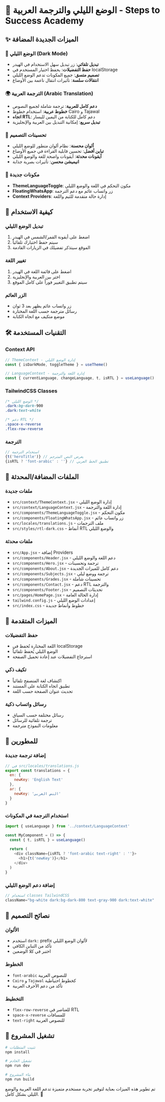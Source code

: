 # 🌙 الوضع الليلي والترجمة العربية - Steps to Success Academy

## ✨ الميزات الجديدة المضافة

### 🌙 الوضع الليلي (Dark Mode)
- **تبديل تلقائي**: زر تبديل سهل الاستخدام في الهيدر
- **حفظ التفضيلات**: يحفظ اختيار المستخدم في localStorage
- **تصميم متسق**: جميع المكونات تدعم الوضع الليلي
- **انتقالات سلسة**: تأثيرات انتقال ناعمة بين الأوضاع

### 🌍 الترجمة العربية (Arabic Translation)
- **دعم كامل للعربية**: ترجمة شاملة لجميع النصوص
- **خطوط عربية**: استخدام خطوط Cairo و Tajawal
- **اتجاه RTL**: دعم كامل للكتابة من اليمين لليسار
- **تبديل سريع**: إمكانية التبديل بين العربية والإنجليزية

### 🎨 تحسينات التصميم
- **ألوان محسنة**: نظام ألوان متطور للوضع الليلي
- **تباين أفضل**: تحسين قابلية القراءة في جميع الأوضاع
- **أيقونات محدثة**: أيقونات واضحة للغة والوضع الليلي
- **انيميشن محسن**: تأثيرات بصرية جذابة

### 📱 مكونات جديدة
- **ThemeLanguageToggle**: مكون التحكم في اللغة والوضع الليلي
- **FloatingWhatsApp**: زر واتساب عائم مع دعم الترجمة
- **Context Providers**: إدارة حالة متقدمة للثيم واللغة

## 🚀 كيفية الاستخدام

### تبديل الوضع الليلي
1. اضغط على أيقونة القمر/الشمس في الهيدر
2. سيتم حفظ اختيارك تلقائياً
3. الموقع سيتذكر تفضيلك في الزيارات القادمة

### تغيير اللغة
1. اضغط على قائمة اللغة في الهيدر
2. اختر بين العربية والإنجليزية
3. سيتم تطبيق التغيير فوراً على كامل الموقع

### الزر العائم
- زر واتساب عائم يظهر بعد 3 ثوان
- رسائل مترجمة حسب اللغة المختارة
- موضع متكيف مع اتجاه الكتابة

## 🛠️ التقنيات المستخدمة

### Context API
```javascript
// ThemeContext - إدارة الوضع الليلي
const { isDarkMode, toggleTheme } = useTheme()

// LanguageContext - إدارة اللغة والترجمة
const { currentLanguage, changeLanguage, t, isRTL } = useLanguage()
```

### TailwindCSS Classes
```css
/* الوضع الليلي */
.dark:bg-dark-900
.dark:text-white

/* دعم RTL */
.space-x-reverse
.flex-row-reverse
```

### الترجمة
```javascript
// استخدام الترجمة
{t('heroTitle')} // يعرض النص المترجم
{isRTL ? 'font-arabic' : ''} // تطبيق الخط العربي
```

## 📁 الملفات المضافة/المحدثة

### ملفات جديدة
- `src/context/ThemeContext.jsx` - إدارة الوضع الليلي
- `src/context/LanguageContext.jsx` - إدارة اللغة والترجمة
- `src/components/ThemeLanguageToggle.jsx` - مكون التحكم
- `src/components/FloatingWhatsApp.jsx` - زر واتساب عائم
- `src/locales/translations.js` - ملف الترجمات
- `src/styles/rtl-dark.css` - أنماط RTL والوضع الليلي

### ملفات محدثة
- `src/App.jsx` - إضافة Providers
- `src/components/Header.jsx` - دعم اللغة والوضع الليلي
- `src/components/Hero.jsx` - ترجمة وتحسينات
- `src/components/About.jsx` - دعم كامل للميزات الجديدة
- `src/components/Subjects.jsx` - ترجمة ووضع ليلي
- `src/components/Grades.jsx` - تحسينات شاملة
- `src/components/Contact.jsx` - دعم RTL والترجمة
- `src/components/Footer.jsx` - تحديثات التصميم
- `src/pages/HomePage.jsx` - إدارة الحالة العامة
- `tailwind.config.js` - إعدادات الوضع الليلي
- `src/index.css` - خطوط وأنماط جديدة

## 🎯 الميزات المتقدمة

### حفظ التفضيلات
- اللغة المختارة تُحفظ في localStorage
- الوضع الليلي يُحفظ تلقائياً
- استرجاع التفضيلات عند إعادة تحميل الصفحة

### تكيف ذكي
- اكتشاف لغة المتصفح تلقائياً
- تطبيق اتجاه الكتابة على المستند
- تحديث عنوان الصفحة حسب اللغة

### رسائل واتساب ذكية
- رسائل مختلفة حسب السياق
- ترجمة تلقائية للرسائل
- معلومات النموذج مترجمة

## 🔧 للمطورين

### إضافة ترجمة جديدة
```javascript
// في src/locales/translations.js
export const translations = {
  en: {
    newKey: 'English Text'
  },
  ar: {
    newKey: 'النص العربي'
  }
}
```

### استخدام الترجمة في المكونات
```javascript
import { useLanguage } from '../context/LanguageContext'

const MyComponent = () => {
  const { t, isRTL } = useLanguage()
  
  return (
    <div className={isRTL ? 'font-arabic text-right' : ''}>
      <h1>{t('newKey')}</h1>
    </div>
  )
}
```

### إضافة دعم الوضع الليلي
```javascript
// استخدام classes TailwindCSS
className="bg-white dark:bg-dark-800 text-gray-900 dark:text-white"
```

## 🎨 نصائح التصميم

### الألوان
- استخدم `dark:` prefix لألوان الوضع الليلي
- تأكد من التباين الكافي
- اختبر في كلا الوضعين

### الخطوط
- `font-arabic` للنصوص العربية
- `Cairo` و `Tajawal` كخطوط احتياطية
- تأكد من دعم الأحرف العربية

### التخطيط
- `flex-row-reverse` للعناصر في RTL
- `space-x-reverse` للمسافات
- `text-right` للنصوص العربية

## 🚀 تشغيل المشروع

```bash
# تثبيت المتطلبات
npm install

# تشغيل الخادم
npm run dev

# بناء المشروع
npm run build
```


تم تطوير هذه الميزات بعناية لتوفير تجربة مستخدم متميزة تدعم اللغة العربية والوضع الليلي بشكل كامل. 🌟
